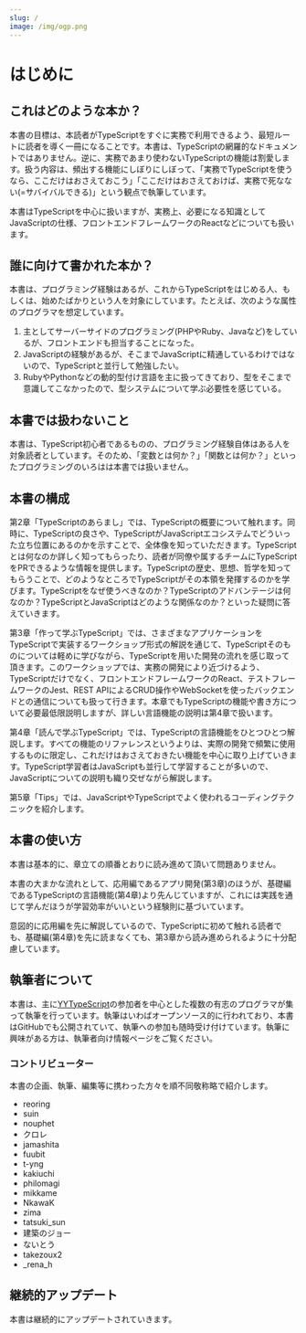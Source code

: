 ```yaml
---
slug: /
image: /img/ogp.png
---
```


# はじめに

<head>
  <title>TypeScript入門『サバイバルTypeScript』〜実務で使うなら最低限ここだけはおさえておきたいこと〜</title>
</head>

## これはどのような本か？

本書の目標は、本読者がTypeScriptをすぐに実務で利用できるよう、最短ルートに読者を導く一冊になることです。本書は、TypeScriptの網羅的なドキュメントではありません。逆に、実務であまり使わないTypeScriptの機能は割愛します。扱う内容は、頻出する機能にしぼりにしぼって、「実務でTypeScriptを使うなら、ここだけはおさえておこう」「ここだけはおさえておけば、実務で死なない(=サバイバルできる)」という観点で執筆しています。

本書はTypeScriptを中心に扱いますが、実務上、必要になる知識としてJavaScriptの仕様、フロントエンドフレームワークのReactなどについても扱います。

## 誰に向けて書かれた本か？

本書は、プログラミング経験はあるが、これからTypeScriptをはじめる人、もしくは、始めたばかりという人を対象にしています。たとえば、次のような属性のプログラマを想定しています。

1. 主としてサーバーサイドのプログラミング(PHPやRuby、Javaなど)をしているが、フロントエンドも担当することになった。
2. JavaScriptの経験があるが、そこまでJavaScriptに精通しているわけではないので、TypeScriptと並行して勉強したい。
3. RubyやPythonなどの動的型付け言語を主に扱ってきており、型をそこまで意識してこなかったので、型システムについて学ぶ必要性を感じている。

## 本書では扱わないこと

本書は、TypeScript初心者であるものの、プログラミング経験自体はある人を対象読者としています。そのため、「変数とは何か？」「関数とは何か？」といったプログラミングのいろはは本書では扱いません。

## 本書の構成

第2章「TypeScriptのあらまし」では、TypeScriptの概要について触れます。同時に、TypeScriptの良さや、TypeScriptがJavaScriptエコシステムでどういった立ち位置にあるのかを示すことで、全体像を知っていただきます。TypeScriptとは何なのか詳しく知ってもらったり、読者が同僚や属するチームにTypeScriptをPRできるような情報を提供します。TypeScriptの歴史、思想、哲学を知ってもらうことで、どのようなところでTypeScriptがその本領を発揮するのかを学びます。TypeScriptをなぜ使うべきなのか？TypeScriptのアドバンテージは何なのか？TypeScriptとJavaScriptはどのような関係なのか？といった疑問に答えていきます。

第3章「作って学ぶTypeScript」では、さまざまなアプリケーションをTypeScriptで実装するワークショップ形式の解説を通じて、TypeScriptそのものについては軽めに学びながら、TypeScriptを用いた開発の流れを感じ取って頂きます。このワークショップでは、実務の開発により近づけるよう、TypeScriptだけでなく、フロントエンドフレームワークのReact、テストフレームワークのJest、REST APIによるCRUD操作やWebSocketを使ったバックエンドとの通信についても扱って行きます。本章でもTypeScriptの機能や書き方について必要最低限説明しますが、詳しい言語機能の説明は第4章で扱います。

第4章「読んで学ぶTypeScript」では、TypeScriptの言語機能をひとつひとつ解説します。すべての機能のリファレンスというよりは、実際の開発で頻繁に使用するものに限定し、これだけはおさえておきたい機能を中心に取り上げていきます。TypeScript学習者はJavaScriptも並行して学習することが多いので、JavaScriptについての説明も織り交ぜながら解説します。

第5章「Tips」では、JavaScriptやTypeScriptでよく使われるコーディングテクニックを紹介します。

## 本書の使い方

本書は基本的に、章立ての順番とおりに読み進めて頂いて問題ありません。

本書の大まかな流れとして、応用編であるアプリ開発(第3章)のほうが、基礎編であるTypeScriptの言語機能(第4章)より先んじていますが、これには実践を通じて学んだほうが学習効率がいいという経験則に基づいています。

意図的に応用編を先に解説しているので、TypeScriptに初めて触れる読者でも、基礎編(第4章)を先に読まなくても、第3章から読み進められるように十分配慮しています。

## 執筆者について

本書は、主に[YYTypeScript](https://yyts.connpass.com/)の参加者を中心とした複数の有志のプログラマが集って執筆を行っています。執筆はいわばオープンソース的に行われており、本書はGitHubでも公開されていて、執筆への参加も随時受け付けています。執筆に興味がある方は、執筆者向け情報ページをご覧ください。

### コントリビューター

本書の企画、執筆、編集等に携わった方々を順不同敬称略で紹介します。

- reoring
- suin
- nouphet
- クロレ
- jamashita
- fuubit
- t-yng
- kakiuchi
- philomagi
- mikkame
- NkawaK
- zima
- tatsuki_sun
- 建築のジョー
- ないとう
- takezoux2
- \_rena_h

## 継続的アップデート

本書は継続的にアップデートされていきます。
